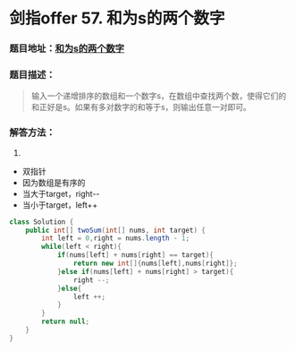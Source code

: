 # 剑指offer 57. 和为s的两个数字

### 题目地址：[和为s的两个数字](https://leetcode-cn.com/problems/he-wei-sde-liang-ge-shu-zi-lcof/)



### 题目描述：

>输入一个递增排序的数组和一个数字s，在数组中查找两个数，使得它们的和正好是s。如果有多对数字的和等于s，则输出任意一对即可。



### 解答方法：

1. 

- 双指针
- 因为数组是有序的
- 当大于target，right--
- 当小于target，left++

```java
class Solution {
    public int[] twoSum(int[] nums, int target) {
        int left = 0,right = nums.length - 1;
        while(left < right){
            if(nums[left] + nums[right] == target){
                return new int[]{nums[left],nums[right]};
            }else if(nums[left] + nums[right] > target){
                right --;
            }else{
                left ++;
            }
        }
        return null;
    }
}
```